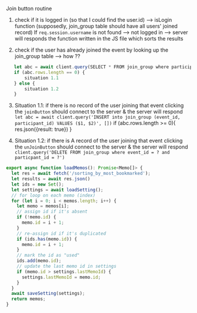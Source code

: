 Join button routine

1. check if it is logged in (so that I could find the user.id) --> isLogin function
    (supposedly, join_group table should have all users' joined record)
    If `req.session.username` is not found --> not logged in --> server will responds the function written in the JS file which sorts the results

2. check if the user has already joined the event by looking up the join_group table --> how ?? 
   
```typescript
   let abc = await client.query(SELECT * FROM join_group where participant_id = ? and event_id = ?)
   if (abc.rows.length == 0) {
       situation 1.1 
   } else {
       situation 1.2
   }
```

3. Situation 1.1: if there is no record of the user joining that event
    clicking the `joinButton` should connect to the server & the server will respond `let abc = await client.query('INSERT into join_group (event_id, participant_id) VALUES ($1, $2)', [])`
    if (abc.rows.length >= 0){
    res.json({result: true})
    }

4. Situation 1.2: if there is A record of the user joining that event
    clicking the `unJoinButton` should connect to the server & the server will respond `client.query('DELETE FROM join_group where event_id = ? and particpant_id = ?')`

```typescript
export async function loadMemos(): Promise<Memo[]> {
  let res = await fetch('/sorting_by_most_bookmarked');
  let results = await res.json()
  let ids = new Set();
  let settings = await loadSetting();
  // for loop on each memo (index)
  for (let i = 0; i < memos.length; i++) {
    let memo = memos[i];
    // assign id if it's absent
    if (!memo.id) {
      memo.id = i + 1;
    }
    // re-assign id if it's duplicated
    if (ids.has(memo.id)) {
      memo.id = i + 1;
    }
    // mark the id as "used"
    ids.add(memo.id);
    // update the last memo id in settings
    if (memo.id > settings.lastMemoId) {
      settings.lastMemoId = memo.id;
    }
  }
  await saveSetting(settings);
  return memos;
}
```
